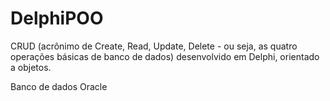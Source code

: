 # DelphiPOO
CRUD (acrônimo de Create, Read, Update, Delete - ou seja, as quatro operações básicas de banco de dados)
desenvolvido em Delphi, orientado a objetos.

Banco de dados Oracle
